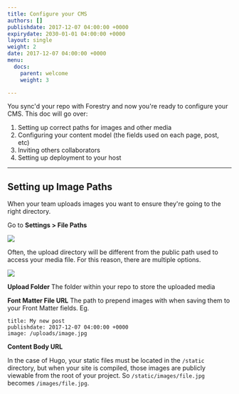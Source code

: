 ```yaml
---
title: Configure your CMS
authors: []
publishdate: 2017-12-07 04:00:00 +0000
expirydate: 2030-01-01 04:00:00 +0000
layout: single
weight: 2
date: 2017-12-07 04:00:00 +0000
menu:
  docs:
    parent: welcome
    weight: 3

---
```

You sync'd your repo with Forestry and now you're ready to configure your CMS.  This doc will go over:

1. Setting up correct paths for images and other media
2. Configuring your content model (the fields used on each page, post, etc)
3. Inviting others collaborators
4. Setting up deployment to your host

---

## Setting up Image Paths

When your team uploads images you want to ensure they're going to the right directory.

Go to **Settings > File Paths**

![](/uploads/2018/01/settings.png)

Often, the upload directory will be different from the public path used to access your media file. For this reason, there are multiple options.

![](/uploads/2018/01/file-paths.png)

**Upload Folder**
The folder within your repo to store the uploaded media

**Font Matter File URL**
The path to prepend images with when saving them to your Front Matter fields. Eg.

```
title: My new post
publishdate: 2017-12-07 04:00:00 +0000
image: /uploads/image.jpg
```

**Content Body URL**

In the case of Hugo, your static files must be located in the `/static` directory, but when your site is compiled, those images are publicly viewable from the root of your project.  So `/static/images/file.jpg` becomes `/images/file.jpg`.

<!--

## FMTs

## Time zone

### Hide body

## Invite Collaborators

### Remote Admin

## Configure Deployment -->
